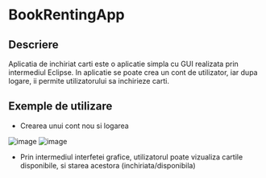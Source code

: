 # BookRentingApp

## Descriere
Aplicatia de inchiriat carti este o aplicatie simpla cu GUI realizata prin intermediul Eclipse. In aplicatie se poate crea un cont de utilizator, iar dupa logare, ii permite utilizatorului sa inchirieze carti.

## Exemple de utilizare
- Crearea unui cont nou si logarea
  
![image](https://github.com/TudorCocoveica/BookRentingApp/assets/76207731/be79bf71-4618-4c80-8f15-70974101df29)
![image](https://github.com/TudorCocoveica/BookRentingApp/assets/76207731/4ff8e227-9fd5-45eb-aa6a-1049e98d2926)

- Prin intermediul interfetei grafice, utilizatorul poate vizualiza cartile disponibile, si starea acestora (inchiriata/disponibila)


